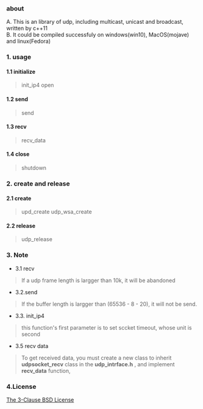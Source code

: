 ### about  
  A. This is an library of udp, including multicast, unicast and broadcast,  written by c++11  
  B. It could be compiled successfuly on windows(win10), MacOS(mojave) and linux(Fedora)

### 1. usage  
#### 1.1 initialize  
> init_ip4 
> open

#### 1.2  send  
> send  

#### 1.3 recv
> recv_data

#### 1.4 close
> shutdown  

### 2. create and release
#### 2.1 create
  > upd_create
  > udp_wsa_create  

#### 2.2  release
  > udp_release

### 3. Note
* 3.1 recv
> If a udp frame length is largger than 10k,  it will be abandoned  

* 3.2.send
> If the buffer length is largger than (65536 - 8 - 20), it will not be send.  

* 3.3. init_ip4
> this function's first parameter is to set sccket timeout, whose unit is second

* 3.5 recv data
> To get received data, you must create a new class to inherit **udpsocket_recv** class in the **udp_intrface.h** , and implement **recv_data** function, 


### 4.License
[The 3-Clause BSD License](https://opensource.org/licenses/BSD-3-Clause)


